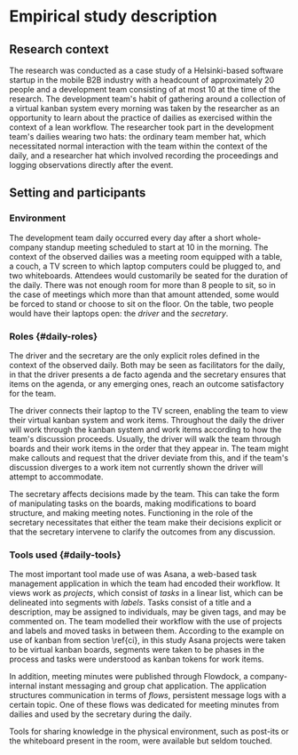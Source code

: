 
# Empirical study description

## Research context

The research was conducted as a case study of a Helsinki-based software startup in the mobile B2B industry with a headcount of approximately 20 people and a development team consisting of at most 10 at the time of the research. The development team's habit of gathering around a collection of a virtual kanban system every morning was taken by the researcher as an opportunity to learn about the practice of dailies as exercised within the context of a lean workflow. The researcher took part in the development team's dailies wearing two hats: the ordinary team member hat, which necessitated normal interaction with the team within the context of the daily, and a researcher hat which involved recording the proceedings and logging observations directly after the event.

## Setting and participants

### Environment

The development team daily occurred every day after a short whole-company standup meeting scheduled to start at 10 in the morning. The context of the observed dailies was a meeting room equipped with a table, a couch, a TV screen to which laptop computers could be plugged to, and two whiteboards. Attendees would customarily be seated for the duration of the daily. There was not enough room for more than 8 people to sit, so in the case of meetings which more than that amount attended, some would be forced to stand or choose to sit on the floor. On the table, two people would have their laptops open: the *driver* and the *secretary*.

### Roles {#daily-roles}

The driver and the secretary are the only explicit roles defined in the context of the observed daily. Both may be seen as facilitators for the daily, in that the driver presents a de facto agenda and the secretary ensures that items on the agenda, or any emerging ones, reach an outcome satisfactory for the team.

The driver connects their laptop to the TV screen, enabling the team to view their virtual kanban system and work items. Throughout the daily the driver will work through the kanban system and work items according to how the team's discussion proceeds. Usually, the driver will walk the team through boards and their work items in the order that they appear in. The team might make callouts and request that the driver deviate from this, and if the team's discussion diverges to a work item not currently shown the driver will attempt to accommodate.

The secretary affects decisions made by the team. This can take the form of manipulating tasks on the boards, making modifications to board structure, and making meeting notes. Functioning in the role of the secretary necessitates that either the team make their decisions explicit or that the secretary intervene to clarify the outcomes from any discussion.

### Tools used {#daily-tools}

The most important tool made use of was Asana, a web-based task management application in which the team had encoded their workflow. It views work as *projects*, which consist of *tasks* in a linear list, which can be delineated into segments with *labels*. Tasks consist of a title and a description, may be assigned to individuals, may be given tags, and may be commented on. The team modelled their workflow with the use of projects and labels and moved tasks in between them. According to the example on use of kanban from section \ref{ci}, in this study Asana projects were taken to be virtual kanban boards, segments were taken to be phases in the process and tasks were understood as kanban tokens for work items.

In addition, meeting minutes were published through Flowdock, a company-internal instant messaging and group chat application. The application structures communication in terms of *flows*, persistent message logs with a certain topic. One of these flows was dedicated for meeting minutes from dailies and used by the secretary during the daily.

Tools for sharing knowledge in the physical environment, such as post-its or the whiteboard present in the room, were available but seldom touched.
